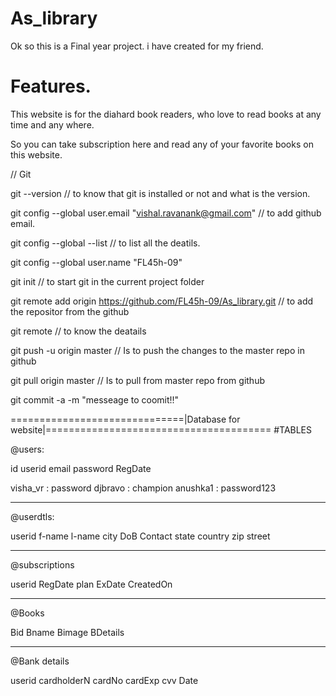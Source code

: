 # As_library



Ok so this is a Final year project. i have created for my friend.

# Features.

This website is for the diahard book readers, who love to read books at any time and any where.

So you can take subscription here and read any of your favorite books on this website.

// Git

git --version // to know that git is installed or not and what is the version.

git config --global user.email "vishal.ravanank@gmail.com" // to add github email.

git config --global --list // to list all the deatils.

git config --global user.name "FL45h-09"

git init // to start git in the current project folder

git remote add origin https://github.com/FL45h-09/As_library.git // to add the repositor from the github

git remote // to know the deatails

git push -u origin master // Is to push the changes to the master repo in github

git pull origin master // Is to pull from master repo from github

git commit -a -m "messeage to coomit!!"



==============================|Database for website|=======================================
#TABLES

@users:

id		userid		email	password	RegDate

visha_vr	: 	password
djbravo		:	champion
anushka1	: 	password123


-------------------------------------------------------------------------------------------
@userdtls:

userid	f-name		l-name	city	DoB		Contact		state	country		zip		street

-------------------------------------------------------------------------------------------
@subscriptions

userid	RegDate		plan	ExDate		CreatedOn

-------------------------------------------------------------------------------------------
@Books

Bid		Bname		Bimage	BDetails

-------------------------------------------------------------------------------------------
@Bank details

userid	cardholderN	cardNo	cardExp		cvv		Date